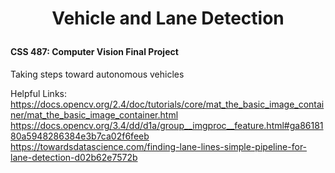 <h1>
<p align="center">
Vehicle and Lane Detection
<br>
<font size="5"></font>
</h1>

#### CSS 487: Computer Vision Final Project

Taking steps toward autonomous vehicles

Helpful Links:  
https://docs.opencv.org/2.4/doc/tutorials/core/mat_the_basic_image_container/mat_the_basic_image_container.html  
https://docs.opencv.org/3.4/dd/d1a/group__imgproc__feature.html#ga8618180a5948286384e3b7ca02f6feeb  
https://towardsdatascience.com/finding-lane-lines-simple-pipeline-for-lane-detection-d02b62e7572b
